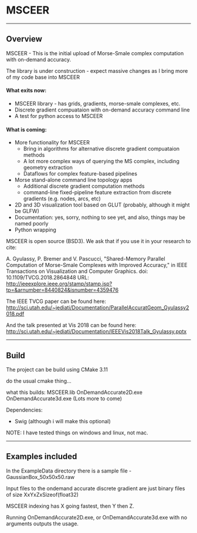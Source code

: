 MSCEER
=================================

--------------------------------------
Overview
--------------------------------------

MSCEER - This is the initial upload of Morse-Smale complex computation with on-demand accuracy. 

The library is under construction - expect massive changes as I bring more of my code base into MSCEER

#### What exits now:
* MSCEER library - has grids, gradients, morse-smale complexes, etc.
* Discrete gradient compuataion with on-demand accuracy command line
* A test for python access to MSCEER

#### What is coming:
* More functionality for MSCEER
	* Bring in algorithms for alternative discrete gradient compuataion methods
	* A lot more complex ways of querying the MS complex, including geometry extraction
	* Dataflows for complex feature-based pipelines
* Morse stand-alone command line topology apps
	* Additional discrete gradient computation methods
	* command-line fixed-pipeline feature extraction from discrete gradients (e.g. nodes, arcs, etc)
* 2D and 3D visualization tool based on GLUT (probably, although it might be GLFW)
* Documentation: yes, sorry, nothing to see yet, and also, things may be named poorly
* Python wrapping
	
	
MSCEER is open source (BSD3). We ask that if you use it in your research to cite:

A. Gyulassy, P. Bremer and V. Pascucci, "Shared-Memory Parallel Computation of Morse-Smale Complexes with Improved Accuracy," in IEEE Transactions on Visualization and Computer Graphics.
doi: 10.1109/TVCG.2018.2864848
URL: http://ieeexplore.ieee.org/stamp/stamp.jsp?tp=&arnumber=8440824&isnumber=4359476	
	
The IEEE TVCG paper can be found here:
http://sci.utah.edu/~jediati/Documentation/ParallelAccuratGeom_Gyulassy2018.pdf

And the talk presented at Vis 2018 can be found here:
 http://sci.utah.edu/~jediati/Documentation/IEEEVis2018Talk_Gyulassy.pptx

--------------------------------------
Build
--------------------------------------

The project can be build using CMake 3.11

do the usual cmake thing... 

what this builds:
MSCEER.lib
OnDemandAccurate2D.exe
OnDemandAccurate3d.exe
(Lots more to come) 

Dependencies:
* Swig (although i will make this optional)

NOTE: I have tested things on windows and linux, not mac. 

--------------------------------------
Examples included
--------------------------------------

In the ExampleData directory there is a sample file - GaussianBox_50x50x50.raw

Input files to the ondemand accurate discrete gradient are just binary files of size XxYxZxSizeof(float32)

MSCEER indexing has X going fastest, then Y then Z. 

Running OnDemandAccurate2D.exe, or OnDemandAccurate3d.exe with no arguments outputs the usage. 

